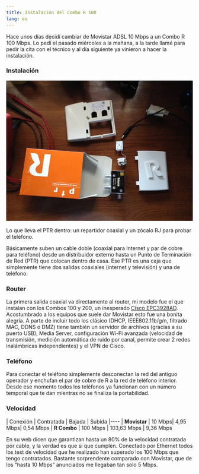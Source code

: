 ```yaml
---
title: Instalación del Combo R 100
lang: es
---
```


Hace unos días decidí cambiar de Movistar ADSL 10 Mbps a un Combo R 100 Mbps. Lo pedí el pasado miércoles a la mañana, a la tarde llamé para pedir la cita con el técnico y al día siguiente ya vinieron a hacer la instalación.

### Instalación

![PTR de R](/media/2013/12/ptr.jpg)
<figcaption>Lo que lleva el PTR dentro: un repartidor coaxial y un zócalo RJ para probar el teléfono.</figcaption>

Básicamente suben un cable doble (coaxial para Internet y par de cobre para teléfono) desde un distribuidor externo hasta un Punto de Terminación de Red (PTR) que colocan dentro de casa. Ese PTR es una caja que simplemente tiene dos salidas coaxiales (internet y televisión) y una de teléfono.

### Router

La primera salida coaxial va directamente al router, mi modelo fue el que instalan con los Combos 100 y 200, un inesperado [Cisco EPC3928AD](http://particulares.mundo-r.com/es/mas/internet/equipos). Acostumbrado a los equipos que suele dar Movistar esto fue una bonita alegría. A parte de incluir todo los clásico (DHCP, IEEE802.11b/g/n, filtrado MAC, DDNS o DMZ) tiene también un servidor de archivos (gracias a su puerto USB), Media Server, configuración Wi-Fi avanzada (velocidad de transmisión, medición automática de ruido por canal, permite crear 2 redes inalámbricas independientes) y el VPN de Cisco.

### Teléfono

Para conectar el teléfono simplemente desconectan la red del antiguo operador y enchufan el par de cobre de R a la red de teléfono interior. Desde ese momento todos los teléfonos ya funcionan con un número temporal que te dan mientras no se finaliza la portabilidad.

### Velocidad

| Conexión | Contratada |  Bajada | Subida
|----
| **Movistar** | 10 Mbps| 4,95 Mbps| 0,54 Mbps
| **R Combo** | 100 Mbps | 103,63 Mbps | 9,36 Mbps

En su web dicen que garantizan hasta un 80% de la velocidad contratada por cable, y la verdad es que sí que cumplen. Conectado por Ethernet todos los test de velocidad que he realizado han superado los 100 Mbps que tengo contratados. Bastante sorprendente comparado con Movistar, que de los “hasta 10 Mbps” anunciados me llegaban tan solo 5 Mbps.
